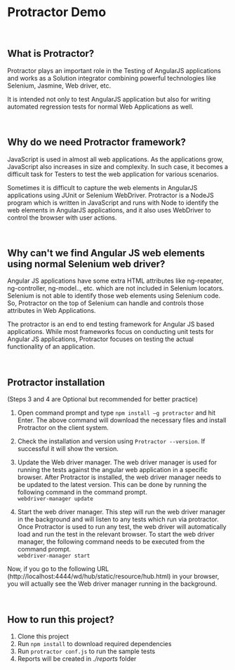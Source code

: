 # Protractor Demo

<br />

## What is Protractor?

Protractor plays an important role in the Testing of AngularJS applications and works as a Solution integrator combining powerful technologies like Selenium, Jasmine, Web driver, etc. 

It is intended not only to test AngularJS application but also for writing automated regression tests for normal Web Applications as well.

<br />

## Why do we need Protractor framework?

JavaScript is used in almost all web applications. As the applications grow, JavaScript also increases in size and complexity. In such case, it becomes a difficult task for Testers to test the web application for various scenarios.

Sometimes it is difficult to capture the web elements in AngularJS applications using JUnit or Selenium WebDriver.
Protractor is a NodeJS program which is written in JavaScript and runs with Node to identify the web elements in AngularJS applications, and it also uses WebDriver to control the browser with user actions.

<br />

## Why can't we find Angular JS web elements using normal Selenium web driver?

Angular JS applications have some extra HTML attributes like ng-repeater, ng-controller, ng-model.., etc. which are not included in Selenium locators. Selenium is not able to identify those web elements using Selenium code. So, Protractor on the top of Selenium can handle and controls those attributes in Web Applications.

The protractor is an end to end testing framework for Angular JS based applications. While most frameworks focus on conducting unit tests for Angular JS applications, Protractor focuses on testing the actual functionality of an application.

<br />

## Protractor installation

(Steps 3 and 4 are Optional but recommended for better practice)

   1. Open command prompt and type `npm install –g protractor` and hit Enter.
      The above command will download the necessary files and install Protractor on the client system.

   2. Check the installation and version using `Protractor --version`. If successful it will show the version.

   3. Update the Web driver manager. The web driver manager is used for running the tests against the angular web application in a specific browser. After Protractor is installed, the web driver manager needs to be updated to the latest version. This can be done by running the following command in the command prompt.\
      `webdriver-manager update`

   4. Start the web driver manager. This step will run the web driver manager in the background and will listen to any tests which run via protractor.
   Once Protractor is used to run any test, the web driver will automatically load and run the test in the relevant browser. To start  the web driver manager, the following command needs to be executed from the command prompt.\
   `webdriver-manager start`

   Now, if you go to the following URL (http://localhost:4444/wd/hub/static/resource/hub.html) in your browser, you will actually see the Web driver manager running in the background.

<br />

## How to run this project?

   1. Clone this project
   2. Run `npm install` to download required dependencies
   3. Run `protractor conf.js` to run the sample tests
   4. Reports will be created in *./reports* folder
